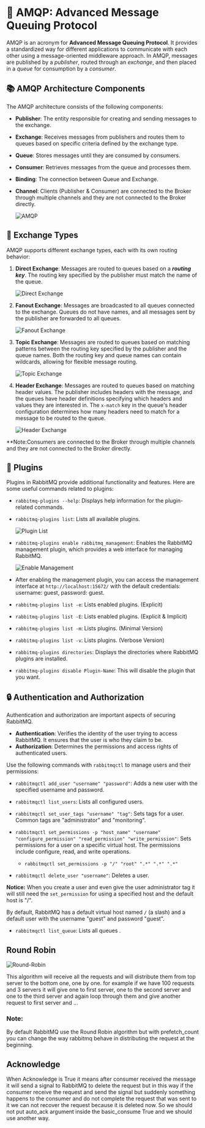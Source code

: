 # 🐇 AMQP: Advanced Message Queuing Protocol

AMQP is an acronym for **Advanced Message Queuing Protocol**. It provides a standardized way for different applications to communicate with each other using a message-oriented middleware approach. In AMQP, messages are published by a *publisher*, routed through an *exchange*, and then placed in a *queue* for consumption by a *consumer*.

## 📚 AMQP Architecture Components

The AMQP architecture consists of the following components:

- **Publisher**: The entity responsible for creating and sending messages to the exchange.
- **Exchange**: Receives messages from publishers and routes them to queues based on specific criteria defined by the exchange type.
- **Queue**: Stores messages until they are consumed by consumers.
- **Consumer**: Retrieves messages from the queue and processes them.
- **Binding**: The connection between Queue and Exchange.
- **Channel**: Clients (Publisher & Consumer) are connected to the Broker through multiple channels and they are not connected to the Broker directly. 

  ![AMQP](https://static.packt-cdn.com/products/9781789131666/graphics/assets/18e8d28a-a508-4004-8e74-5c3d14f7e03b.png)

## 🔄 Exchange Types

AMQP supports different exchange types, each with its own routing behavior:

1. **Direct Exchange**: Messages are routed to queues based on a ***routing key***. The routing key specified by the publisher must match the name of the queue.
   
      ![Direct Exchange](https://lostechies.com/content/derekgreer/uploads/2012/03/DirectExchange_thumb1.png)

2. **Fanout Exchange**: Messages are broadcasted to all queues connected to the exchange. Queues do not have names, and all messages sent by the publisher are forwarded to all queues.
   
      ![Fanout Exchange](https://lostechies.com/content/derekgreer/uploads/2012/03/FanoutExchange_thumb2.png)

3. **Topic Exchange**: Messages are routed to queues based on matching patterns between the routing key specified by the publisher and the queue names. Both the routing key and queue names can contain wildcards, allowing for flexible message routing.

    ![Topic Exchange](https://lostechies.com/content/derekgreer/uploads/2012/03/TopicExchange_thumb2.png)
   
4. **Header Exchange**: Messages are routed to queues based on matching header values. The publisher includes headers with the message, and the queues have header definitions specifying which headers and values they are interested in. The `x-match` key in the queue's header configuration determines how many headers need to match for a message to be routed to the queue.


     ![Header Exchange](https://lostechies.com/content/derekgreer/uploads/2012/03/HeadersExchange_thumb2.png)


**Note:Consumers are connected to the Broker through multiple channels and they are not connected to the Broker directly.



## 🧩 Plugins

Plugins in RabbitMQ provide additional functionality and features. Here are some useful commands related to plugins:

- `rabbitmq-plugins --help`: Displays help information for the plugin-related commands.
  
- `rabbitmq-plugins list`: Lists all available plugins.
  
  ![Plugin List](images/Plugins-List.png)

- `rabbitmq-plugins enable rabbitmq_management`: Enables the RabbitMQ management plugin, which provides a web interface for managing RabbitMQ.
  
  ![Enable Management](images/Enable-Management.png)

- After enabling the management plugin, you can access the management interface at `http://localhost:15672/` with the default credentials: username: guest, password: guest.
- `rabbitmq-plugins list -e`: Lists enabled plugins. (Explicit)
- `rabbitmq-plugins list -E`: Lists enabled plugins. (Explicit & Implicit)
- `rabbitmq-plugins list -m`: Lists plugins. (Minimal Version)
- `rabbitmq-plugins list -v`: Lists plugins. (Verbose Version)
- `rabbitmq-plugins directories`: Displays the directories where RabbitMQ plugins are installed.
- `rabbitmq-plugins disable Plugin-Name`: This will disable the plugin that you want.

## 🔒 Authentication and Authorization

Authentication and authorization are important aspects of securing RabbitMQ.

- **Authentication**: Verifies the identity of the user trying to access RabbitMQ. It ensures that the user is who they claim to be.
- **Authorization**: Determines the permissions and access rights of authenticated users.

Use the following commands with `rabbitmqctl` to manage users and their permissions:

- `rabbitmqctl add_user "username" "password"`: Adds a new user with the specified username and password.

- `rabbitmqctl list_users`: Lists all configured users.

- `rabbitmqctl set_user_tags "username" "tag"`: Sets tags for a user. Common tags are "administrator" and "monitoring".

- `rabbitmqctl set_permissions -p "host_name" "username" "configure_permission" "read_permission" "write_permission"`: Sets permissions for a user on a specific virtual host. The permissions include configure, read, and write operations.
  - `rabbitmqctl set_permissions -p "/" "root" ".*" ".*" ".*"` 

- `rabbitmqctl delete_user "username"`: Deletes a user.

**Notice:**
When you create a user and even give the user administrator tag it will still need the `set_permission` for using a specified host and the default host is "/".

By default, RabbitMQ has a default virtual host named `/` (a slash) and a default user with the username "guest" and password "guest".

- `rabbitmqctl list_queue`: Lists all queues .


## Round Robin

![Round-Robin](https://avinetworks.com/wp-content/uploads/2019/02/round-robin-load-balancing-diagram.png)

This algorithm will receive all the requests and will distribute them from top server to the bottom one, one by one.
for example if we have 100 requests and 3 servers it will give one to first server, one to the second server and one to the third server and again loop through them and give another request to first server and ...

### Note: 
By default RabbitMQ use the Round Robin algorithm but with prefetch_count you can
change the way rabbitmq behave in distributing the request at the beginning.

## Acknowledge

When Acknowledge is True it means after consumer received the message it will send a signal to RabbitMQ to delete the request but in this way if the consumer receive the request and send the signal but suddenly something happens to the consumer and do not complete the request that was sent to it we can not recover the request because it is deleted now. So we should not put auto_ack argument inside the basic_consume True and we should use another way.